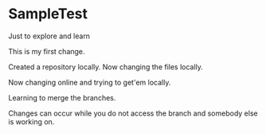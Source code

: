 # SampleTest
Just to explore and learn

This is my first change.

Created a repository locally.
Now changing the files locally.

Now changing online and trying to get'em locally.

Learning to merge the branches.

Changes can occur while you do not access the branch and somebody else is working on.
